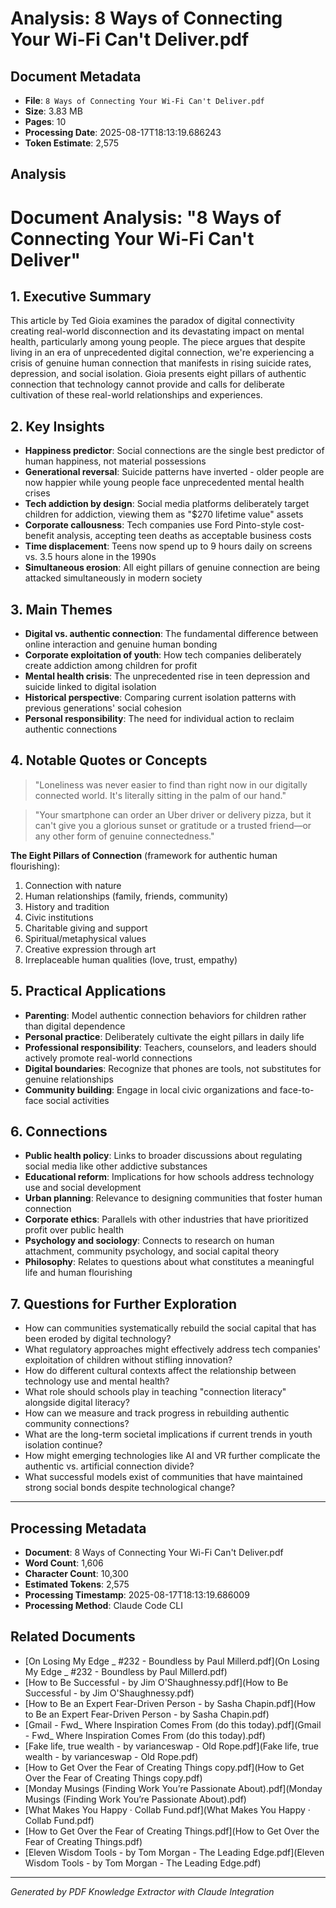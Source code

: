 # Analysis: 8 Ways of Connecting Your Wi-Fi Can't Deliver.pdf

## Document Metadata
- **File**: `8 Ways of Connecting Your Wi-Fi Can't Deliver.pdf`
- **Size**: 3.83 MB
- **Pages**: 10
- **Processing Date**: 2025-08-17T18:13:19.686243
- **Token Estimate**: 2,575

## Analysis

# Document Analysis: "8 Ways of Connecting Your Wi-Fi Can't Deliver"

## 1. Executive Summary

This article by Ted Gioia examines the paradox of digital connectivity creating real-world disconnection and its devastating impact on mental health, particularly among young people. The piece argues that despite living in an era of unprecedented digital connection, we're experiencing a crisis of genuine human connection that manifests in rising suicide rates, depression, and social isolation. Gioia presents eight pillars of authentic connection that technology cannot provide and calls for deliberate cultivation of these real-world relationships and experiences.

## 2. Key Insights

- **Happiness predictor**: Social connections are the single best predictor of human happiness, not material possessions
- **Generational reversal**: Suicide patterns have inverted - older people are now happier while young people face unprecedented mental health crises
- **Tech addiction by design**: Social media platforms deliberately target children for addiction, viewing them as "$270 lifetime value" assets
- **Corporate callousness**: Tech companies use Ford Pinto-style cost-benefit analysis, accepting teen deaths as acceptable business costs
- **Time displacement**: Teens now spend up to 9 hours daily on screens vs. 3.5 hours alone in the 1990s
- **Simultaneous erosion**: All eight pillars of genuine connection are being attacked simultaneously in modern society

## 3. Main Themes

- **Digital vs. authentic connection**: The fundamental difference between online interaction and genuine human bonding
- **Corporate exploitation of youth**: How tech companies deliberately create addiction among children for profit
- **Mental health crisis**: The unprecedented rise in teen depression and suicide linked to digital isolation
- **Historical perspective**: Comparing current isolation patterns with previous generations' social cohesion
- **Personal responsibility**: The need for individual action to reclaim authentic connections

## 4. Notable Quotes or Concepts

> "Loneliness was never easier to find than right now in our digitally connected world. It's literally sitting in the palm of our hand."

> "Your smartphone can order an Uber driver or delivery pizza, but it can't give you a glorious sunset or gratitude or a trusted friend—or any other form of genuine connectedness."

**The Eight Pillars of Connection** (framework for authentic human flourishing):
1. Connection with nature
2. Human relationships (family, friends, community)
3. History and tradition
4. Civic institutions
5. Charitable giving and support
6. Spiritual/metaphysical values
7. Creative expression through art
8. Irreplaceable human qualities (love, trust, empathy)

## 5. Practical Applications

- **Parenting**: Model authentic connection behaviors for children rather than digital dependence
- **Personal practice**: Deliberately cultivate the eight pillars in daily life
- **Professional responsibility**: Teachers, counselors, and leaders should actively promote real-world connections
- **Digital boundaries**: Recognize that phones are tools, not substitutes for genuine relationships
- **Community building**: Engage in local civic organizations and face-to-face social activities

## 6. Connections

- **Public health policy**: Links to broader discussions about regulating social media like other addictive substances
- **Educational reform**: Implications for how schools address technology use and social development
- **Urban planning**: Relevance to designing communities that foster human connection
- **Corporate ethics**: Parallels with other industries that have prioritized profit over public health
- **Psychology and sociology**: Connects to research on human attachment, community psychology, and social capital theory
- **Philosophy**: Relates to questions about what constitutes a meaningful life and human flourishing

## 7. Questions for Further Exploration

- How can communities systematically rebuild the social capital that has been eroded by digital technology?
- What regulatory approaches might effectively address tech companies' exploitation of children without stifling innovation?
- How do different cultural contexts affect the relationship between technology use and mental health?
- What role should schools play in teaching "connection literacy" alongside digital literacy?
- How can we measure and track progress in rebuilding authentic community connections?
- What are the long-term societal implications if current trends in youth isolation continue?
- How might emerging technologies like AI and VR further complicate the authentic vs. artificial connection divide?
- What successful models exist of communities that have maintained strong social bonds despite technological change?

---

## Processing Metadata
- **Document**: 8 Ways of Connecting Your Wi-Fi Can't Deliver.pdf
- **Word Count**: 1,606
- **Character Count**: 10,300
- **Estimated Tokens**: 2,575
- **Processing Timestamp**: 2025-08-17T18:13:19.686009
- **Processing Method**: Claude Code CLI

## Related Documents

- [On Losing My Edge _ #232 - Boundless by Paul Millerd.pdf](On Losing My Edge _ #232 - Boundless by Paul Millerd.pdf)
- [How to Be Successful - by Jim O'Shaughnessy.pdf](How to Be Successful - by Jim O'Shaughnessy.pdf)
- [How to Be an Expert Fear-Driven Person - by Sasha Chapin.pdf](How to Be an Expert Fear-Driven Person - by Sasha Chapin.pdf)
- [Gmail - Fwd_ Where Inspiration Comes From (do this today).pdf](Gmail - Fwd_ Where Inspiration Comes From (do this today).pdf)
- [Fake life, true wealth - by varianceswap - Old Rope.pdf](Fake life, true wealth - by varianceswap - Old Rope.pdf)
- [How to Get Over the Fear of Creating Things copy.pdf](How to Get Over the Fear of Creating Things copy.pdf)
- [Monday Musings (Finding Work You’re Passionate About).pdf](Monday Musings (Finding Work You’re Passionate About).pdf)
- [What Makes You Happy · Collab Fund.pdf](What Makes You Happy · Collab Fund.pdf)
- [How to Get Over the Fear of Creating Things.pdf](How to Get Over the Fear of Creating Things.pdf)
- [Eleven Wisdom Tools - by Tom Morgan - The Leading Edge.pdf](Eleven Wisdom Tools - by Tom Morgan - The Leading Edge.pdf)

---
*Generated by PDF Knowledge Extractor with Claude Integration*